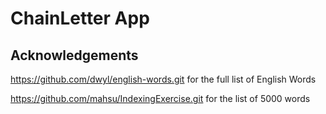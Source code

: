 #  ChainLetter App

## Acknowledgements

https://github.com/dwyl/english-words.git for the full list of English Words

https://github.com/mahsu/IndexingExercise.git for the list of 5000 words


